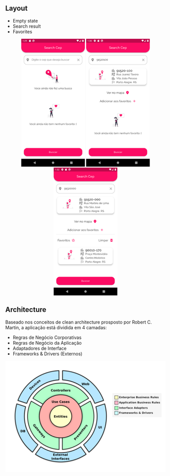
## Layout


- Empty state
- Search result
- Favorites

<p align="center">
  <img src="layout-images/empty-state.png" width="200">
  <img src="layout-images/search-result.png" width="200">
  <img src="layout-images/favorites.png" width="200">
</p>

## Architecture

Baseado nos conceitos de clean architecture prosposto por Robert C. Martin, a aplicação está dividida em 4 camadas:

- Regras de Negócio Corporativas
- Regras de Negócio da Aplicação
- Adaptadores de Interface
- Frameworks & Drivers (Externos)

<p align="center">
  <img src="https://raw.githubusercontent.com/Flutterando/Clean-Dart/master/imgs/img3.png" width="600">

</p>



